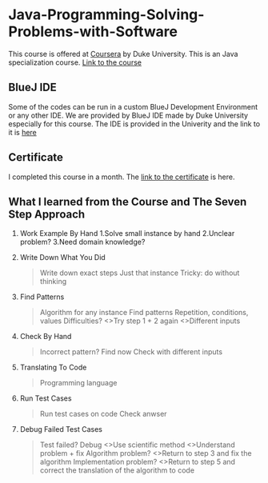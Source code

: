 # Java-Programming-Solving-Problems-with-Software

This course is offered at [Coursera](https://www.coursera.org/in) by Duke University.
This is an Java specialization course. [Link to the course](https://www.coursera.org/learn/java-programming/home/welcome)

## BlueJ IDE 
Some of the codes can be run in a custom BlueJ Development Environment or any other IDE. We are provided by BlueJ IDE made by Duke University especially for this course. The IDE is provided in the Univerity and the link to it is [here](https://www.dukelearntoprogram.com//downloads/bluej.php?course=2)

## Certificate
I completed this course in a month. The [link to the certificate](https://drive.google.com/file/d/1CN7wRiHNkIGu2MsJLriEV3KF7hh_uTxe/view) is here.

## What I learned from the Course and The Seven Step Approach
1. Work Example By Hand
      1.Solve small instance by hand
      2.Unclear problem?
      3.Need domain knowledge?
   
2. Write Down What You Did
    >Write down exact steps
    >Just that instance
    >Tricky: do without thinking
3. Find Patterns
    >Algorithm for any instance
    >Find patterns
    >Repetition, conditions, values
    >Difficulties?
        <>Try step 1 + 2 again
        <>Different inputs
4. Check By Hand
    >Incorrect pattern? Find now
    >Check with different inputs
5. Translating To Code
    >Programming language
6. Run Test Cases
    >Run test cases on code
    >Check anwser
7. Debug Failed Test Cases
    >Test failed? Debug
      <>Use scientific method
      <>Understand problem + fix
    >Algorithm problem?
      <>Return to step 3 and fix the algorithm
    >Implementation problem?
      <>Return to step 5 and correct the translation of the algorithm to code
